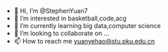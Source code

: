 - 👋 Hi, I’m @StephenYuan7
- 👀 I’m interested in basketball,code,acg
- 🌱 I’m currently learning big data,computer science
- 💞️ I’m looking to collaborate on ...
- 📫 How to reach me yuanyehao@stu.pku.edu.cn

<!---
StephenYuan7/StephenYuan7 is a ✨ special ✨ repository because its `README.md` (this file) appears on your GitHub profile.
You can click the Preview link to take a look at your changes.
--->
